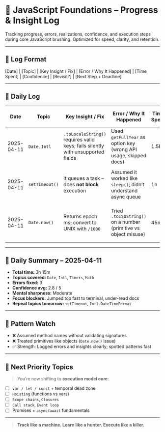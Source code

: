 # 🧠 JavaScript Foundations – Progress & Insight Log

Tracking progress, errors, realizations, confidence, and execution steps during core JavaScript brushing. Optimized for speed, clarity, and retention.

---

## 📅 Log Format
[Date] | [Topic] | [Key Insight / Fix] | [Error / Why It Happened] | [Time Spent] | [Confidence] | [Revisit?] | [Next Step + Deadline]

---

## 🔄 Daily Log

| Date       | Topic          | Key Insight / Fix                                                               | Error / Why It Happened                                           | Time Spent | Conf. (1–5) | Revisit? | Next Step + Deadline                              |
|------------|----------------|----------------------------------------------------------------------------------|-------------------------------------------------------------------|------------|-------------|----------|---------------------------------------------------|
| 2025-04-11 | `Date`, `Intl` | `.toLocaleString()` requires valid keys; fails silently with unsupported fields | Used `getFullYear` as option key (wrong API usage, skipped docs) | 1.5h       | 2           | ✅        | Revisit formatting options – 20m by 2025-04-12     |
| 2025-04-11 | `setTimeout()` | It queues a task – does **not block** execution                                | Assumed it worked like `sleep()`; didn’t understand async queue  | 1h         | 3           | ✅        | Write `sleep(ms)` wrapper – 30m by 2025-04-12      |
| 2025-04-11 | `Date.now()`   | Returns epoch ms; convert to UNIX with `/1000`                                  | Tried `.toISOString()` on a number (primitive vs object misuse)  | 45m        | 3.5         | ❌        | Wrap in utility fn + reuse – 15m by 2025-04-12     |

---

## 🧾 Daily Summary – 2025-04-11

- **Total time:** 3h 15m  
- **Topics covered:** `Date`, `Intl`, `Timers`, `Math`  
- **Errors fixed:** 3  
- **Confidence avg:** 2.8 / 5  
- **Mental sharpness:** Moderate  
- **Focus blockers:** Jumped too fast to terminal, under-read docs  
- **Repeat topics tomorrow:** `setTimeout`, `Intl.DateTimeFormat`

---

## 🔁 Pattern Watch

- ❌ Assumed method names without validating signatures
- ❌ Treated primitives like objects (`Date.now()` issue)
- ✅ Strength: Logged errors and insights clearly; spotted patterns fast

---

## 🎯 Next Priority Topics

> You’re now shifting to **execution model core**:

- [ ] `var / let / const` + temporal dead zone  
- [ ] `Hoisting` (functions vs vars)  
- [ ] `Scope chains`, `Closures`  
- [ ] `Call stack`, `Event loop`  
- [ ] Promises + `async/await` fundamentals

---

> **Track like a machine. Learn like a hunter. Execute like a killer.**